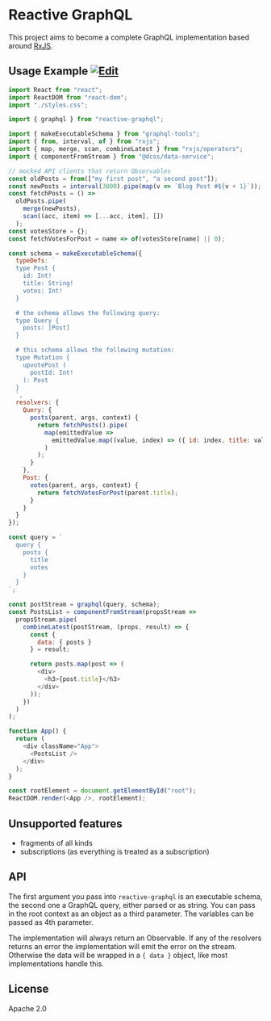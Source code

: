 # Reactive GraphQL

This project aims to become a complete GraphQL implementation based around [RxJS](https://github.com/ReactiveX/rxjs).

## Usage Example [![Edit](https://codesandbox.io/static/img/play-codesandbox.svg)](https://codesandbox.io/s/github/DanielMSchmidt/reactive-graphql-demo/tree/master/?hidenavigation=1)

```js
import React from "react";
import ReactDOM from "react-dom";
import "./styles.css";

import { graphql } from "reactive-graphql";

import { makeExecutableSchema } from "graphql-tools";
import { from, interval, of } from "rxjs";
import { map, merge, scan, combineLatest } from "rxjs/operators";
import { componentFromStream } from "@dcos/data-service";

// mocked API clients that return Observables
const oldPosts = from(["my first post", "a second post"]);
const newPosts = interval(3000).pipe(map(v => `Blog Post #${v + 1}`));
const fetchPosts = () =>
  oldPosts.pipe(
    merge(newPosts),
    scan((acc, item) => [...acc, item], [])
  );
const votesStore = {};
const fetchVotesForPost = name => of(votesStore[name] || 0);

const schema = makeExecutableSchema({
  typeDefs: `
  type Post {
    id: Int!
    title: String!
    votes: Int!
  }

  # the schema allows the following query:
  type Query {
    posts: [Post]
  }

  # this schema allows the following mutation:
  type Mutation {
    upvotePost (
      postId: Int!
    ): Post
  }
  `,
  resolvers: {
    Query: {
      posts(parent, args, context) {
        return fetchPosts().pipe(
          map(emittedValue =>
            emittedValue.map((value, index) => ({ id: index, title: value }))
          )
        );
      }
    },
    Post: {
      votes(parent, args, context) {
        return fetchVotesForPost(parent.title);
      }
    }
  }
});

const query = `
  query {
    posts {
      title
      votes
    }
  }
`;

const postStream = graphql(query, schema);
const PostsList = componentFromStream(propsStream =>
  propsStream.pipe(
    combineLatest(postStream, (props, result) => {
      const {
        data: { posts }
      } = result;

      return posts.map(post => (
        <div>
          <h3>{post.title}</h3>
        </div>
      ));
    })
  )
);

function App() {
  return (
    <div className="App">
      <PostsList />
    </div>
  );
}

const rootElement = document.getElementById("root");
ReactDOM.render(<App />, rootElement);
```

## Unsupported features

- fragments of all kinds
- subscriptions (as everything is treated as a subscription)

## API

The first argument you pass into `reactive-graphql` is an executable schema, the second one a GraphQL query, either parsed or as string. You can pass in the root context as an object as a third parameter. The variables can be passed as 4th parameter.

The implementation will always return an Observable.
If any of the resolvers returns an error the implementation will emit the error on the stream.
Otherwise the data will be wrapped in a `{ data }` object, like most implementations handle this.

## License

Apache 2.0

